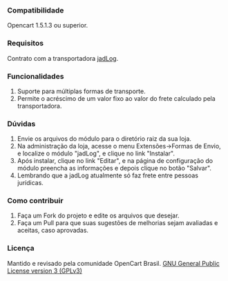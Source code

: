 ### Compatibilidade

 Opencart 1.5.1.3 ou superior.

### Requisitos

 Contrato com a transportadora [jadLog](http://www.jadlog.com.br).

### Funcionalidades

 1. Suporte para múltiplas formas de transporte.
 2. Permite o acréscimo de um valor fixo ao valor do frete calculado pela transportadora.

### Dúvidas

 1. Envie os arquivos do módulo para o diretório raiz da sua loja.
 2. Na administração da loja, acesse o menu Extensões->Formas de Envio, e localize o módulo "jadLog", e clique no link "Instalar".
 3. Após instalar, clique no link "Editar", e na página de configuração do módulo preencha as informações e depois clique no botão "Salvar".
 4. Lembrando que a jadLog atualmente só faz frete entre pessoas jurídicas.

### Como contribuir

 1. Faça um Fork do projeto e edite os arquivos que desejar.
 2. Faça um Pull para que suas sugestões de melhorias sejam avaliadas e aceitas, caso aprovadas.

### Licença

Mantido e revisado pela comunidade OpenCart Brasil.
[GNU General Public License version 3 (GPLv3)](https://github.com/opencartbrasil/traducao/blob/master/LICENSE)

